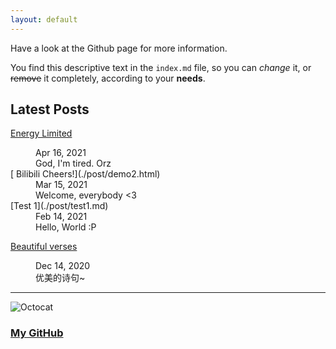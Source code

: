 ```yaml
---
layout: default
---
```


Have a look at the Github page for more information.

You find this descriptive text in the `index.md` file, so you can _change_ it, or ~~remove~~ it completely, according to your **needs**.


## Latest Posts

  [Energy Limited](./post/post3.md)
  <dd>Apr 16, 2021</dd>
  <dd>God, I'm tired. Orz</dd>
  [  Bilibili Cheers!](./post/demo2.html)
  <dd>Mar 15, 2021</dd>
  <dd>Welcome, everybody <3</dd>
  [Test 1](./post/test1.md)
  <dd>Feb 14, 2021</dd>
  <dd>Hello, World :P</dd>
  
  [Beautiful verses](./post/juzi.md)
  <dd>Dec 14, 2020</dd>
  <dd>优美的诗句~</dd>

* * *

![Octocat](https://github.githubassets.com/images/icons/emoji/octocat.png)
### [My GitHub](https://github.com/Sorrv)
